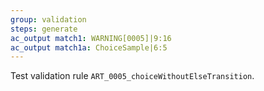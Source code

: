 ```yaml
---
group: validation
steps: generate
ac_output match1: WARNING[0005]|9:16
ac_output match1a: ChoiceSample|6:5
---
```

Test validation rule `ART_0005_choiceWithoutElseTransition`.
